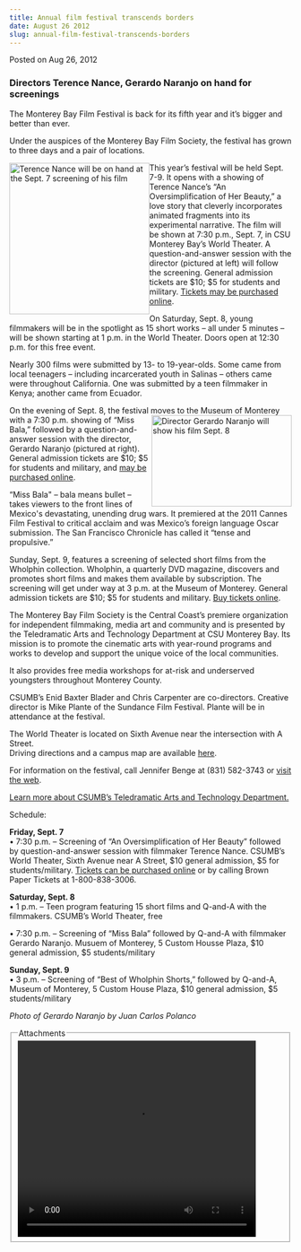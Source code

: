```yaml
---
title: Annual film festival transcends borders
date: August 26 2012
slug: annual-film-festival-transcends-borders
---
```


 



<span class="date">Posted on Aug 26, 2012    </span>
<h3>Directors Terence Nance, Gerardo Naranjo on hand for
screenings</h3>
<p>The Monterey Bay Film Festival is back for its fifth year and
it&#x2019;s bigger and better than ever.</p>
<p>Under the auspices of the Monterey Bay Film Society, the
festival has grown to three days and a pair of locations.</p>
<p><img alt="Terence Nance will be on hand at the Sept. 7 screening of his film" src="https://news.csumb.edu/sites/default/files/65/attachments/news/images/terence_small.jpg" style="float:left; width:250px; height:270px">This year&#x2019;s
festival will be held Sept. 7-9. It opens with a showing of Terence
Nance&#x2019;s &#x201C;An Oversimplification of Her Beauty,&#x201D; a love story that
cleverly incorporates animated fragments into its experimental
narrative. The film will be shown at 7:30 p.m., Sept. 7, in CSU
Monterey Bay&#x2019;s World Theater. A question-and-answer session with
the director (pictured at left) will follow the screening. General
admission tickets are $10; $5 for students and military. <a href="https://montereybayfilmfestival.com" rel="nofollow">Tickets may be
purchased online</a>.</img></p>
<p>On Saturday, Sept. 8, young filmmakers will be in the spotlight
as 15 short works &#x2013; all under 5 minutes &#x2013; will be shown starting at
1 p.m. in the World Theater. Doors open at 12:30 p.m. for this free
event.</p>
<p>Nearly 300 films were submitted by 13- to 19-year-olds. Some
came from local teenagers &#x2013; including incarcerated youth in Salinas
&#x2013; others came were throughout California. One was submitted by a
teen filmmaker in Kenya; another came from Ecuador.</p>
<p>On the evening of Sept. 8, the festival moves to the Museum of
Monterey with a 7:30 p.m. showing&#xA0;<img alt="Director Gerardo Naranjo will show his film Sept. 8" src="https://news.csumb.edu/sites/default/files/65/attachments/news/images/juan-carlos-polanco_photo_sm.jpg" style="float:right; width:250px; height:163px">of &#x201C;Miss Bala,&#x201D;
followed by a question-and-answer session with the director,
Gerardo Naranjo (pictured at right). General admission tickets are
$10; $5 for students and military, and <a href="https://montereybayfilmfestival.com" rel="nofollow">may be
purchased online</a>.</img></p>
<p>&#x201C;Miss Bala&quot; &#x2013; bala means bullet &#x2013; takes viewers to the front
lines of Mexico&apos;s devastating, unending drug wars. It premiered at
the 2011 Cannes Film Festival to critical acclaim and was Mexico&#x2019;s
foreign language Oscar submission. The San Francisco Chronicle has
called it &#x201C;tense and propulsive.&#x201D;</p>
<p>Sunday, Sept. 9, features a screening of selected short films
from the Wholphin collection. Wholphin, a quarterly DVD magazine,
discovers and promotes short films and makes them available by
subscription. The screening will get under way at 3 p.m. at the
Museum of Monterey. General admission tickets are $10; $5 for
students and military. <a href="https://montereybayfilmfestival.com" rel="nofollow">Buy tickets online</a>.</p>
<p>The Monterey Bay Film Society is the Central Coast&#x2019;s premiere
organization for independent filmmaking, media art and community
and is presented by the Teledramatic Arts and Technology Department
at CSU Monterey Bay. Its mission is to promote the cinematic arts
with year-round programs and works to develop and support the
unique voice of the local communities.</p>
<p>It also provides free media workshops for at-risk and
underserved youngsters throughout Monterey County.</p>
<p>CSUMB&#x2019;s Enid Baxter Blader and Chris Carpenter are co-directors.
Creative director is Mike Plante of the Sundance Film Festival.
Plante will be in attendance at the festival.</p>
<p>The World Theater is located on Sixth Avenue near the
intersection with A Street.<br>
Driving directions and a campus map are available <a href="https://csumb.edu/map" rel="nofollow">here</a>.</br></p>
<p>For information on the festival, call Jennifer Benge at (831)
582-3743 or <a href="https://www.montereybayfilmsociety.org/events.html" rel="nofollow">visit the web</a>.</p>
<p><a href="https://csumb.edu/tat" rel="nofollow">Learn more about
CSUMB&#x2019;s Teledramatic Arts and Technology Department.</a></p>
<p>Schedule:</p>
<p><strong>Friday, Sept. 7</strong><br>
&#x2022; 7:30 p.m. &#x2013; Screening of &#x201C;An Oversimplification of Her Beauty&#x201D;
followed by question-and-answer session with filmmaker Terence
Nance. CSUMB&#x2019;s World Theater, Sixth Avenue near A Street, $10
general admission, $5 for students/military. <a href="https://www.brownpapertickets.com/event/269684" rel="nofollow">Tickets can be purchased online</a>&#xA0;or by calling
Brown Paper Tickets at&#xA0;1-800-838-3006.</br></p>
<p><strong>Saturday, Sept. 8</strong><br>
&#x2022; 1 p.m. &#x2013; Teen program featuring 15 short films and Q-and-A with
the filmmakers. CSUMB&#x2019;s World Theater, free</br></p>
<p>&#x2022; 7:30 p.m. &#x2013; Screening of &#x201C;Miss Bala&#x201D; followed by Q-and-A with
filmmaker Gerardo Naranjo. Musuem of Monterey, 5 Custom Housse
Plaza, $10 general admission, $5 students/military</p>
<p><strong>Sunday, Sept. 9</strong><br>
&#x2022; 3 p.m. &#x2013; Screening of &#x201C;Best of Wholphin Shorts,&#x201D; followed by
Q-and-A, Museum of Monterey, 5 Custom House Plaza, $10 general
admission, $5 students/military</br></p>
<p class="small"><em>Photo of Gerardo Naranjo by Juan Carlos
Polanco</em></p>
<fieldset class="fieldgroup group-attachments">
<legend>Attachments</legend>
<div class="field field-type-emvideo field-field-attach-video">
<div class="field-items">
<div class="field-item odd">
<div class="emvideo emvideo-video emvideo-youtube">
<div class="emfield-emvideo emfield-emvideo-youtube">
<div id="emvideo-youtube-flash-wrapper-1">
<!--<object type="application/x-shockwave-flash" height="350" width="425" data="https://www.youtube.com/v/rrTyAbgjF04&amp;rel=0&amp;enablejsapi=1&amp;playerapiid=ytplayer&amp;fs=1" id="emvideo-youtube-flash-1">
          <param name="movie" value="https://www.youtube.com/v/rrTyAbgjF04&amp;rel=0&amp;enablejsapi=1&amp;playerapiid=ytplayer&amp;fs=1" />
          <param name="allowScriptAccess" value="sameDomain"/>
          <param name="quality" value="best"/>
          <param name="allowFullScreen" value="true"/>
          <param name="bgcolor" value="#FFFFFF"/>
          <param name="scale" value="noScale"/>
          <param name="salign" value="TL"/>
          <param name="FlashVars" value="playerMode=embedded" />
          <param name="wmode" value="transparent" />
        </object>-->
<video controls="" width="425" height="350">
<source src="https://r7---sn-o097zne6.googlevideo.com/videoplayback?upn=wloFEZ9Gds8&amp;initcwndbps=4156250&amp;key=yt5&amp;ip=198.189.249.65&amp;ratebypass=yes&amp;ipbits=0&amp;pl=23&amp;mm=31&amp;source=youtube&amp;ms=au&amp;fexp=900718,907263,916104,923368,927622,929821,930676,936121,9406392,941004,943917,947225,948124,952302,952605,952901,955301,957103,957105,957201,959701&amp;id=o-APZqjwzAbEFUO9eSj4n7lqrw-J1NGeS2lxIZmRyc4zgH&amp;itag=18&amp;mt=1422324041&amp;sver=3&amp;expire=1422345720&amp;signature=664AFA6CF44ABE3BE21FEE53C1A6F6B88030282E.3C2D2E7CA285DB2A544F77486025817B005FA45D&amp;sparams=dur,id,initcwndbps,ip,ipbits,itag,mm,ms,mv,pl,ratebypass,source,upn,expire&amp;dur=137.206&amp;mv=m&amp;name=rrTyAbgjF04" type="video/mp4"/></video></div>
</div>
</div>
</div>
</div>
</div>
</fieldset>





```

